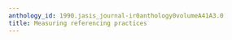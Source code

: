 ```yaml
---
anthology_id: 1990.jasis_journal-ir0anthology0volumeA41A3.0
title: Measuring referencing practices
---
```

